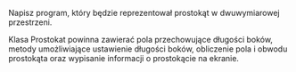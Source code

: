 Napisz program, który będzie reprezentował prostokąt w dwuwymiarowej przestrzeni. 

Klasa Prostokat powinna zawierać pola przechowujące długości boków, metody umożliwiające ustawienie długości boków, obliczenie pola i obwodu prostokąta oraz wypisanie informacji o prostokącie na ekranie.


